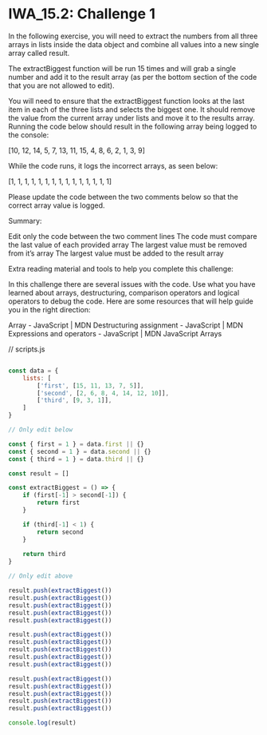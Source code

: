 # IWA_15.2: Challenge 1
In the following exercise, you will need to extract the numbers from all three arrays in lists inside the data object and combine all values into a new single array called result.

 

The extractBiggest function will be run 15 times and will grab a single number and add it to the result array (as per the bottom section of the code that you are not allowed to edit).

 

You will need to ensure that the extractBiggest function looks at the last item in each of the three lists and selects the biggest one. It should remove the value from the current array under lists and move it to the results array. Running the code below should result in the following array being logged to the console:

[10, 12, 14, 5, 7, 13, 11, 15, 4, 8, 6, 2, 1, 3, 9]

 

While the code runs, it logs the incorrect arrays, as seen below:

[1, 1, 1, 1, 1, 1, 1, 1, 1, 1, 1, 1, 1, 1, 1]

 

Please update the code between the two comments below so that the correct array value is logged.

 

Summary:

Edit only the code between the two comment lines
The code must compare the last value of each provided array
The largest value must be removed from it’s array
The largest value must be added to the result array
 

Extra reading material and tools to help you complete this challenge:
 

In this challenge there are several issues with the code. Use what you have learned about arrays, destructuring, comparison operators and logical operators to debug the code. Here are some resources that will help guide you in the right direction:

Array - JavaScript | MDN
Destructuring assignment - JavaScript | MDN
Expressions and operators - JavaScript | MDN
JavaScript Arrays
 

 

// scripts.js
``` js

const data = {
	lists: [
		['first', [15, 11, 13, 7, 5]],
		['second', [2, 6, 8, 4, 14, 12, 10]],
		['third', [9, 3, 1]],
	]
}

// Only edit below

const { first = 1 } = data.first || {}
const { second = 1 } = data.second || {}
const { third = 1 } = data.third || {}

const result = []

const extractBiggest = () => {
	if (first[-1] > second[-1]) {
		return first
	}

	if (third[-1] < 1) {
		return second
	}
	
	return third
}

// Only edit above

result.push(extractBiggest())
result.push(extractBiggest())
result.push(extractBiggest())
result.push(extractBiggest())
result.push(extractBiggest())

result.push(extractBiggest())
result.push(extractBiggest())
result.push(extractBiggest())
result.push(extractBiggest())
result.push(extractBiggest())

result.push(extractBiggest())
result.push(extractBiggest())
result.push(extractBiggest())
result.push(extractBiggest())
result.push(extractBiggest())

console.log(result)
```